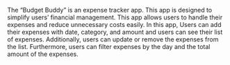 The “Budget Buddy” is an expense tracker app. This app is designed to simplify users’ financial 
management. This app allows users to handle their expenses and reduce unnecessary costs easily. 
In this app, Users can add their expenses with date, category, and amount and users can see their 
list of expenses. Additionally, users can update or remove the expenses from the list. Furthermore, 
users can filter expenses by the day and the total amount of the expenses.  
